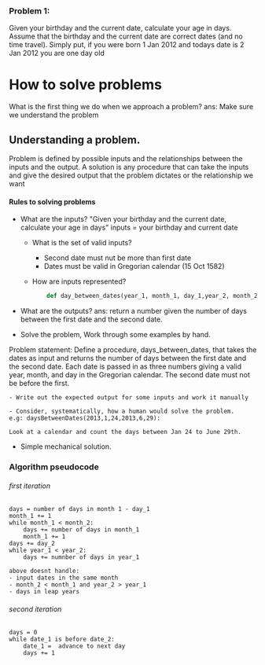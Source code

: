 ### Problem 1:

Given your birthday and the current date, calculate your age in days. Assume that the birthday and the current date are correct dates (and no time travel). Simply put, if you were born 1 Jan 2012 and todays date is 2 Jan 2012 you are one day old

# How to solve problems

What is the first thing we do when we approach a problem?
ans: Make sure we understand the problem

## Understanding a problem.

Problem is defined by possible inputs and the relationships between the inputs and the output.
A solution is any procedure that can take the inputs and give the desired output that the problem dictates or the relationship we want

#### Rules to solving problems

- What are the inputs?
  "Given your birthday and the current date, calculate your age in days"
  inputs = your birthday and current date

  - What is the set of valid inputs?

    - Second date must nut be more than first date
    - Dates must be valid in Gregorian calendar (15 Oct 1582)

  - How are inputs represented?

    ```python
        def day_between_dates(year_1, month_1, day_1,year_2, month_2, day_2):
    ```

- What are the outputs?
  ans: return a number given the number of days between the first date and the second date.

- Solve the problem, Work through some examples by hand.

Problem statement: Define a procedure, days_between_dates, that takes the dates as input and returns the number of days between the first date and the second date. Each date is passed in as three numbers giving a valid year, month, and day in the Gregorian calendar. The second date must not be before the first.

    - Write out the expected output for some inputs and work it manually

    - Consider, systematically, how a human would solve the problem.
    e.g: daysBetweenDates(2013,1,24,2013,6,29):

    Look at a calendar and count the days between Jan 24 to June 29th.

- Simple mechanical solution.

### Algorithm pseudocode

###### first iteration

    days = number of days in month 1 - day_1
    month_1 += 1
    while month_1 < month_2:
        days += number of days in month_1
        month_1 += 1
    days += day_2
    while year_1 < year_2:
        days += numnber of days in year_1

    above doesnt handle:
    - input dates in the same month
    - month_2 < month_1 and year_2 > year_1
    - days in leap years

###### second iteration

    days = 0
    while date_1 is before date_2:
        date_1 =  advance to next day
        days += 1

